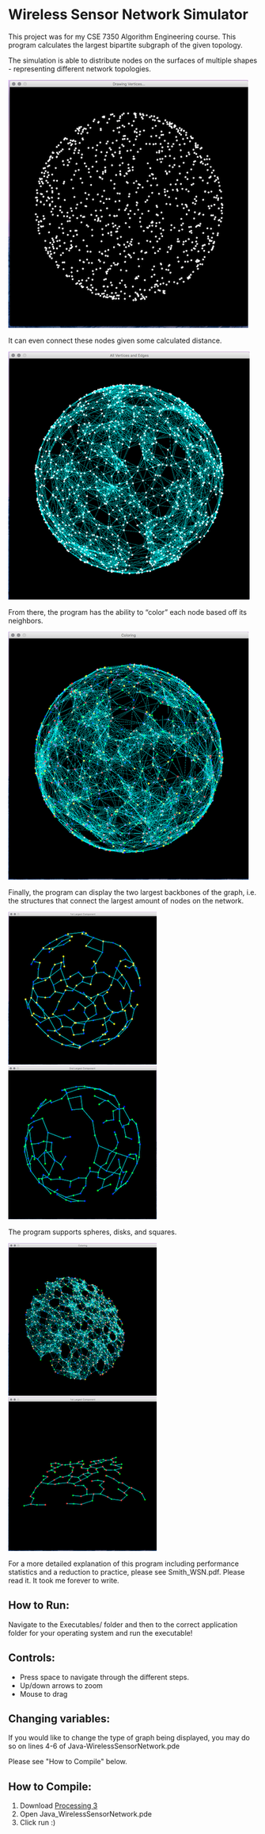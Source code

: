 # Wireless Sensor Network Simulator

This project was for my CSE 7350 Algorithm Engineering course. This program calculates the largest bipartite subgraph of the given topology.


The simulation is able to distribute nodes on the surfaces of multiple shapes - representing different network topologies.

![Drawing Vertices](Screenshots/1.png)

It can even connect these nodes given some calculated distance.

![Connecting nodes](Screenshots/2.png)

From there, the program has the ability to “color” each node based off its neighbors.

![Coloring](Screenshots/3.png)

Finally, the program can display the two largest backbones of the graph, i.e. the structures that connect the largest amount of nodes on the network.

![First Largest Bipartite](Screenshots/4.png)
![Second Largest Bipartite](Screenshots/5.png)

The program supports spheres, disks, and squares.

![Disk](Screenshots/6.png)
![Square](Screenshots/7.png)

For a more detailed explanation of this program including performance statistics and a reduction to practice, please see Smith_WSN.pdf.
Please read it. It took me forever to write.

## How to Run:

Navigate to the Executables/ folder and then to the correct application folder for your operating system and run the executable!

## Controls:
* Press space to navigate through the different steps.
* Up/down arrows to zoom
* Mouse to drag 

## Changing variables:

If you would like to change the type of graph being displayed, you may do so on lines 4-6 of Java-WirelessSensorNetwork.pde

Please see "How to Compile" below.

## How to Compile:
1. Download [Processing 3](https://processing.org/download/) 
2. Open Java_WirelessSensorNetwork.pde
3. Click run :)



